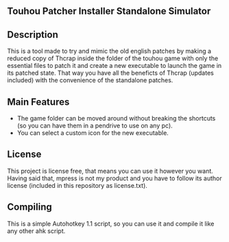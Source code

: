 Touhou Patcher Installer Standalone Simulator
---------------------------------------------

## Description ##
This is a tool made to try and mimic the old english patches by making a reduced copy of Thcrap inside the folder of the touhou game with only the essential files to patch it and create a new executable to launch the game in its patched state. That way you have all the beneficts of Thcrap (updates included) with the convenience of the standalone patches.

## Main Features ##
* The game folder can be moved around without breaking the shortcuts (so you can have them in a pendrive to use on any pc).
* You can select a custom icon for the new executable.

## License ##
This project is license free, that means you can use it however you want.
Having said that, mpress is not my product and you have to follow its author license (included in this repository as license.txt).

## Compiling ##
This is a simple Autohotkey 1.1 script, so you can use it and compile it like any other ahk script.
